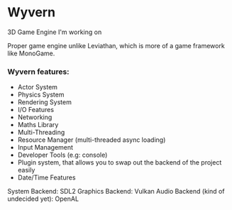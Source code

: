 # Wyvern
3D Game Engine I'm working on

Proper game engine unlike Leviathan, which is more of a game framework like MonoGame.

### Wyvern features:
 * Actor System
 * Physics System
 * Rendering System
 * I/O Features
 * Networking
 * Maths Library
 * Multi-Threading
 * Resource Manager (multi-threaded async loading)
 * Input Management
 * Developer Tools (e.g: console)
 * Plugin system, that allows you to swap out the backend of the project easily
 * Date/Time Features

System Backend: SDL2
Graphics Backend: Vulkan
Audio Backend (kind of undecided yet): OpenAL
